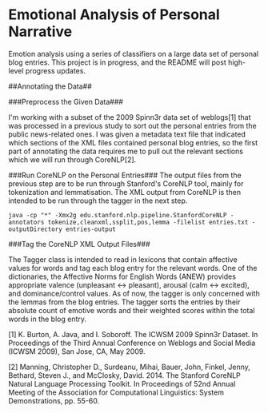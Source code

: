 # Emotional Analysis of Personal Narrative

Emotion analysis using a series of classifiers on a large data set of personal blog entries.
This project is in progress, and the README will post high-level progress updates.

##Annotating the Data##

###Preprocess the Given Data###

I'm working with a subset of the 2009 Spinn3r data set of weblogs[1] that was processed in a previous study to sort out the personal entries from the public news-related ones. I was given a metadata text file that indicated which sections of the XML files contained personal blog entries, so the first part of annotating the data requires me to pull out the relevant sections which we will run through CoreNLP[2]. 

###Run CoreNLP on the Personal Entries###
The output files from the previous step are to be run through Stanford's CoreNLP tool, mainly for tokenization and lemmatisation. The XML output from CoreNLP is then intended to be run through the tagger in the next step.

```
java -cp "*" -Xmx2g edu.stanford.nlp.pipeline.StanfordCoreNLP -annotators tokenize,cleanxml,ssplit,pos,lemma -filelist entries.txt -outputDirectory entries-output

```

###Tag the CoreNLP XML Output Files###

The Tagger class is intended to read in lexicons that contain affective values for words and tag each blog entry for the relevant words. One of the dictionaries, the Affective Norms for English Words (ANEW) provides appropriate valence (unpleasant <-> pleasant), arousal (calm <-> excited), and dominance/control values. As of now, the tagger is only concerned with the lemmas from the blog entries. The tagger sorts the entries by their absolute count of emotive words and their weighted scores within the total words in the blog entry.

[1] K. Burton, A. Java, and I. Soboroff. The ICWSM 2009 Spinn3r Dataset. In Proceedings of the Third Annual Conference on Weblogs and Social Media (ICWSM 2009), San Jose, CA, May 2009.

[2] Manning, Christopher D., Surdeanu, Mihai, Bauer, John, Finkel, Jenny, Bethard, Steven J., and McClosky, David. 2014. The Stanford CoreNLP Natural Language Processing Toolkit. In Proceedings of 52nd Annual Meeting of the Association for Computational Linguistics: System Demonstrations, pp. 55-60.

